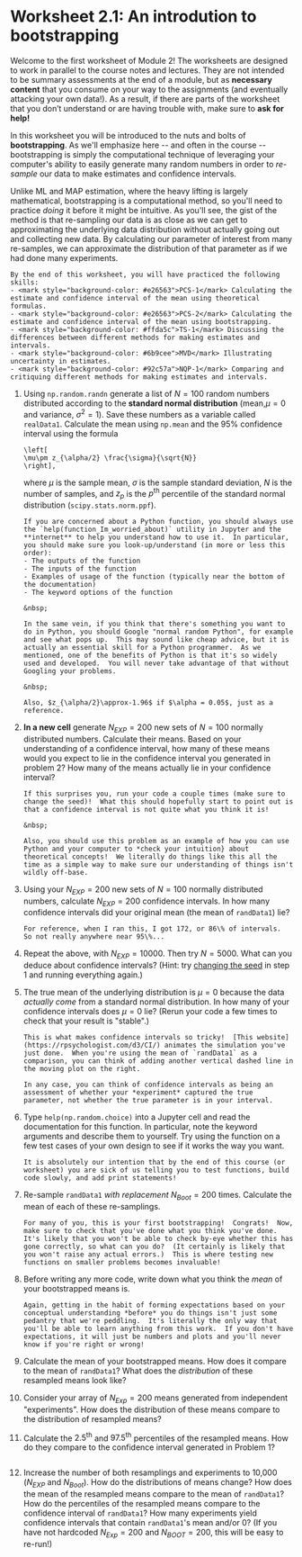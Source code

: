 # Worksheet 2.1: An introdution to bootstrapping

Welcome to the first worksheet of Module 2! The worksheets are designed to work in parallel to the course notes and lectures. They are not intended to be summary assessments at the end of a module, but as **necessary content** that you consume on your way to the assignments (and eventually attacking your own data!). As a result, if there are parts of the worksheet that you don’t understand or are having trouble with, make sure to **ask for help!**


In this worksheet you will be introduced to the nuts and bolts of **bootstrapping**.  As we'll emphasize here -- and often in the course -- bootstrapping is simply the computational technique of leveraging your computer's ability to easily generate many random numbers in order to *re-sample* our data to make estimates and confidence intervals. 

Unlike ML and MAP estimation, where the heavy lifting is largely mathematical, bootstrapping is a computational method, so you'll need to practice *doing* it before it might be intuitive.  As you'll see, the gist of the method is that re-sampling our data is as close as we can get to approximating the underlying data distribution without actually going out and collecting new data.  By calculating our parameter of interest from many re-samples, we can approximate the distribution of that parameter as if we had done many experiments.

```{admonition} Worksheet Goals
By the end of this worksheet, you will have practiced the following skills:
- <mark style="background-color: #e26563">PCS-1</mark> Calculating the estimate and confidence interval of the mean using theoretical formulas.
- <mark style="background-color: #e26563">PCS-2</mark> Calculating the estimate and confidence interval of the mean using bootstrapping.
- <mark style="background-color: #ffda5c">TS-1</mark> Discussing the differences between different methods for making estimates and intervals.
- <mark style="background-color: #6b9cee">MVD</mark> Illustrating uncertainty in estimates.
- <mark style="background-color: #92c57a">NQP-1</mark> Comparing and critiquing different methods for making estimates and intervals.
```

1. Using `np.random.randn` generate a list of $N=100$  random numbers distributed according to the **standard normal distribution** (mean,$\mu = 0$ and variance, $\sigma^2 = 1$).  Save these numbers as a variable called `realData1`. Calculate the mean using `np.mean` and the 95\% confidence interval using the formula

	```{math}
	\left[
	\mu\pm z_{\alpha/2} \frac{\sigma}{\sqrt{N}}
	\right],
	```
	where $\mu$ is the sample mean, $\sigma$ is the sample standard deviation, $N$ is the number of samples, and $z_{p}$ is the $p^{\text{th}}$ percentile of the standard normal distribution (`scipy.stats.norm.ppf`).

	```{note}
	If you are concerned about a Python function, you should always use the `help(function_Im_worried_about)` utility in Jupyter and the **internet** to help you understand how to use it.  In particular, you should make sure you look-up/understand (in more or less this order):
	- The outputs of the function
	- The inputs of the function
	- Examples of usage of the function (typically near the bottom of the documentation)
	- The keyword options of the function

	&nbsp;

	In the same vein, if you think that there's something you want to do in Python, you should Google "normal random Python", for example and see what pops up.  This may sound like cheap advice, but it is actually an essential skill for a Python programmer.  As we mentioned, one of the benefits of Python is that it's so widely used and developed.  You will never take advantage of that without Googling your problems.

	&nbsp;

	Also, $z_{\alpha/2}\approx-1.96$ if $\alpha = 0.05$, just as a reference.
	```

2. **In a new cell** generate $N_{EXP} = 200$ new sets of $N=100$ normally distributed numbers.  Calculate their means.  Based on your understanding of a confidence interval, how many of these means would you expect to lie in the confidence interval you generated in problem 2?  How many of the means actually lie in your confidence interval?

	```{note}
	If this surprises you, run your code a couple times (make sure to change the seed)!  What this should hopefully start to point out is that a confidence interval is not quite what you think it is!

	&nbsp;

	Also, you should use this problem as an example of how you can use Python and your computer to *check your intuition} about theoretical concepts!  We literally do things like this all the time as a simple way to make sure our understanding of things isn't wildly off-base.
	```

3. Using your $N_{EXP}=200$ new sets of $N=100$ normally distributed numbers, calculate $N_{EXP}=200$ confidence intervals.  In how many confidence intervals did your original mean (the mean of `randData1`) lie?

	```{note}
	For reference, when I ran this, I got 172, or 86\% of intervals.  So not really anywhere near 95\%...
	```

4. Repeat the above, with $N_{EXP} = 10000$.  Then try $N = 5000$.  What can you deduce about confidence intervals?  (Hint: try [changing the seed](https://towardsdatascience.com/random-seeds-and-reproducibility-933da79446e3) in step 1 and running everything again.)

5. The true mean of the underlying distribution is $\mu=0$ because the data *actually come* from a standard normal distribution.  In how many of your confidence intervals does $\mu = 0$ lie?  (Rerun your code a few times to check that your result is "stable".)

	```{note}
	This is what makes confidence intervals so tricky!  [This website](https://rpsychologist.com/d3/CI/) animates the simulation you've just done.  When you're using the mean of `randData1` as a comparison, you can think of adding another vertical dashed line in the moving plot on the right.

	In any case, you can think of confidence intervals as being an assessment of whether your *experiment* captured the true parameter, not whether the true parameter is in your interval.
	```

6. Type `help(np.random.choice)` into a Jupyter cell and read the documentation for this function.  In particular, note the keyword arguments and describe them to yourself.  Try using the function on a few test cases of your own design to see if it works the way you want.

	```{note}
	It is absolutely our intention that by the end of this course (or worksheet) you are sick of us telling you to test functions, build code slowly, and add print statements!
	```

7. Re-sample `randData1` *with replacement* $N_{Boot} = 200$ times.  Calculate the mean of each of these re-samplings.

	```{note}
	For many of you, this is your first bootstrapping!  Congrats!  Now, make sure to check that you've done what you think you've done.  It's likely that you won't be able to check by-eye whether this has gone correctly, so what can you do?  (It certainly is likely that you won't raise any actual errors.)  This is where testing new functions on smaller problems becomes invaluable!
	```

8. Before writing any more code, write down what you think the *mean* of your bootstrapped means is.  

	```{note}
	Again, getting in the habit of forming expectations based on your conceptual understanding *before* you do things isn't just some pedantry that we're peddling.  It's literally the only way that you'll be able to learn anything from this work.  If you don't have expectations, it will just be numbers and plots and you'll never know if you're right or wrong!
	```

9. Calculate the mean of your bootstrapped means.  How does it compare to the mean of `randData1`?  What does the *distribution* of these resampled means look like?

10. Consider your array of $N_{Exp} = 200$ means generated from independent "experiments".  How does the distribution of these means compare to the distribution of resampled means?

11. Calculate the $2.5^{\text{th}}$ and $97.5^{\text{th}}$ percentiles of the resampled means.  How do they compare to the confidence interval generated in Problem 1?

	```{note} Most of this worksheet has focused on exploring calculated confidence intervals, but now we get to the real utility of bootstrapping: we can get confidence intervals *computationally*!
	```

12. Increase the number of both resamplings and experiments to 10,000 ($N_{EXP}$ and $N_{Boot}$).  How do the distributions of means change?  How does the mean of the resampled means compare to the mean of `randData1`?  How do the percentiles of the resampled means compare to the confidence interval of `randData1`?  How many experiments yield confidence intervals that contain `randData1`'s mean and/or 0?  (If you have not hardcoded $N_{Exp} = 200$ and $N_{BOOT} = 200$, this will be easy to re-run!)
